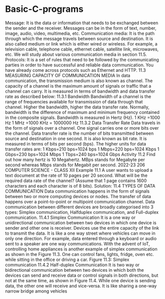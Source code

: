 # Basic-C-programs
Message: It is the data or information that needs to
be exchanged between the sender and the receiver.
Messages can be in the form of text, number, image,
audio, video, multimedia, etc.
Communication media: It is the path through which
the message travels between source and destination.
It is also called medium or link which is either wired
or wireless. For example, a television cable, telephone
cable, ethernet cable, satellite link, microwaves, etc.
We will study about various communication media in
section 11.5.
Protocols: It is a set of rules that need to be followed by
the communicating parties in order to have successful
and reliable data communication. You have already
come across protocols such as Ethernet and HTTP.
11.3 MEASURING CAPACITY OF COMMUNICATION MEDIA
In data communication, the transmission medium is
also known as channel. The capacity of a channel is the
maximum amount of signals or traffic that a channel
can carry. It is measured in terms of bandwidth and
data transfer rate as described below:
11.3.1 Bandwidth
Bandwidth of a channel is the range of frequencies
available for transmission of data through that channel.
Higher the bandwidth, higher the data transfer rate.
Normally, bandwidth is the difference of maximum and
minimum frequency contained in the composite signals.
Bandwidth is measured in Hertz (Hz).
1 KHz =1000 Hz
1 MHz =1000 KHz = 1000000 Hz
11.3.2 Data Transfer Rate
Data travels in the form of signals over a channel. One
signal carries one or more bits over the channel. Data
transfer rate is the number of bits transmitted between
source and destination in one second. It is also known
as bit rate. It is measured in terms of bits per second
(bps). The higher units for data transfer rates are:
1 Kbps=210 bps=1024 bps
1 Mbps=220 bps=1024 Kbps
1 Gbps=230 bps=1024 Mbps
1 Tbps=240 bps=1024 Gbps
Activity 11.2
Find out how
many hertz is
10 Megahertz.
MBps stands for
Megabyte per
second whereas
Mbps stands
for Megabit per
second.
2022-23
206 COMPUTER SCIENCE - CLASS XII Example 11.1 A user wants to upload a text document at
the rate of 10 pages per 20 second. What will be the required
data rate of the channel? (Assume that 1 page contains 1600
characters and each character is of 8 bits).
Solution:
11.4 TYPES OF DATA COMMUNICATION
Data communication happens in the form of signals
between two or more computing devices or nodes.
The transfer of data happens over a point-to-point
or multipoint communication channel. Data
communication between different devices are broadly
categorised into 3 types: Simplex communication, Halfduplex communication, and Full-duplex communication.
11.4.1 Simplex Communication
It is a one way or unidirectional communication between
two devices in which one device is sender and other one
is receiver. Devices use the entire capacity of the link
to transmit the data. It is like a one way street where
vehicles can move in only one direction. For example,
data entered through a keyboard or audio sent to a
speaker are one way communications.
With the advent of IoT, controlling home appliances
is another example of simplex communication as shown
in the Figure 11.3. One can control fans, lights, fridge,
oven etc. while sitting in the office or driving a car.
Figure 11.3: Simplex communication
11.4.2 Half-duplex Communication
It is two way or bidirectional communication between two
devices in which both the devices can send and receive
data or control signals in both directions, but not at the
same time, as shown in Figure 11.4. While one device is
sending data, the other one will receive and vice-versa. It
is like sharing a one-way narrow bridge among vehicles 
